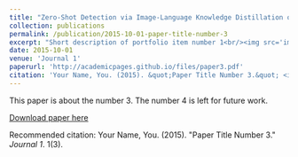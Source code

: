 ```yaml
---
title: "Zero-Shot Detection via Image-Language Knowledge Distillation on Weakly Supervised Regions"
collection: publications
permalink: /publication/2015-10-01-paper-title-number-3
excerpt: "Short description of portfolio item number 1<br/><img src='images/500x300.png'>"
date: 2015-10-01
venue: 'Journal 1'
paperurl: 'http://academicpages.github.io/files/paper3.pdf'
citation: 'Your Name, You. (2015). &quot;Paper Title Number 3.&quot; <i>Journal 1</i>. 1(3).'
---
```

This paper is about the number 3. The number 4 is left for future work.

[Download paper here](https://arxiv.org/abs/2303.12145)

Recommended citation: Your Name, You. (2015). "Paper Title Number 3." <i>Journal 1</i>. 1(3).